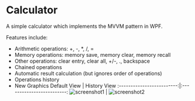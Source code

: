 # Calculator
A simple calculator which implements the MVVM pattern in WPF.

Features include:
- Arithmetic operations: +, -, *, /, =
- Memory operations: memory save, memory clear, memory recall
- Other operations: clear entry, clear all, +/-, ., backspace
- Chained operations
- Automatic result calculation (but ignores order of operations) 
- Operations history
- New Graphics
Default View          |  History View
:-------------------------:|:-------------------------:
![screenshot1](https://user-images.githubusercontent.com/28824564/42819262-520635c6-89d3-11e8-9e0b-7465d8f89712.PNG)  |  ![screenshot2](https://user-images.githubusercontent.com/40670706/42698885-8bb66102-8702-11e8-8bcc-bed9bd50f6cd.JPG)
